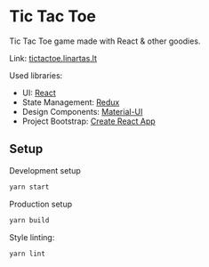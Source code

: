 # Tic Tac Toe

Tic Tac Toe game made with React & other goodies.

Link: [tictactoe.linartas.lt]([tictactoe.linartas.lt])

Used libraries:
* UI: [React](https://reactjs.org/)
* State Management: [Redux](https://redux.js.org)
* Design Components: [Material-UI](https://material-ui.com/)
* Project Bootstrap:  [Create React App](https://github.com/facebook/create-react-app)

## Setup

Development setup
```bash
yarn start
```

Production setup
```bash
yarn build
```

Style linting:
```bash
yarn lint
```